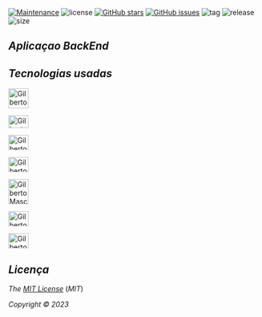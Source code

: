 [![Maintenance](https://img.shields.io/badge/Maintained%3F-yes-green.svg)](https://GitHub.com/Gilberto-Mascena/spring-boot-mongodb)
![license](https://img.shields.io/github/license/Gilberto-Mascena/dslist)
[![GitHub stars](https://img.shields.io/github/stars/Gilberto-Mascena/spring-boot-mongodb)](https://GitHub.com/Gilberto-Mascena/spring-boot-mongodb)
[![GitHub issues](https://img.shields.io/github/issues/Gilberto-Mascena/dslist)](https://GitHub.com/Gilberto-Mascena/spring-boot-mongodb)
![tag](https://img.shields.io/github/v/release/Gilberto-Mascena/spring-boot-mongodb?include_prereleases)
![release](https://img.shields.io/github/release-date/Gilberto-Mascena/spring-boot-mongodbt)
![size](https://img.shields.io/github/repo-size/Gilberto-Mascena/spring-boot-mongodb)

## *Aplicaçao BackEnd*

## *Tecnologias usadas*

   <img alingn="center" alt="Gilberto Mascena-java" heitght="25" width="40" 
   src="https://cdn.jsdelivr.net/gh/devicons/devicon@latest/icons/java/java-original-wordmark.svg" />
            
  <img align="center" alt="Gilberto Mascena-spring" height="25" width="40"
   src="https://cdn.jsdelivr.net/gh/devicons/devicon/icons/spring/spring-original.svg" />
   
  <img align="center" alt="Gilberto Mascena-maven" height="30" width="40"
   src="https://cdn.jsdelivr.net/gh/devicons/devicon@latest/icons/maven/maven-original.svg" />
          
  <img align="center" alt="Gilberto Mascena-maven" height="30" width="40"
   src="https://cdn.jsdelivr.net/gh/devicons/devicon@latest/icons/unifiedmodelinglanguage/unifiedmodelinglanguage-original.svg" />
          
  <img align="center" alt="Gilberto Mascena-mongodb" height="50" width="40"   
   src="https://cdn.jsdelivr.net/gh/devicons/devicon@latest/icons/mongodb/mongodb-original-wordmark.svg" />
           
          
  <img align="center" alt="Gilberto Mascena-git" height="30" width="40"
   src="https://cdn.jsdelivr.net/gh/devicons/devicon@latest/icons/git/git-original.svg" />
          
  <img align="center" alt="Gilberto Mascena-github" height="30" width="40"
   src="https://cdn.jsdelivr.net/gh/devicons/devicon@latest/icons/github/github-original.svg" />

   ##

   ## *Licença* 

*The* [*MIT License*](LICENSE.md) (*MIT*)

*Copyright :copyright: 2023* 
##


